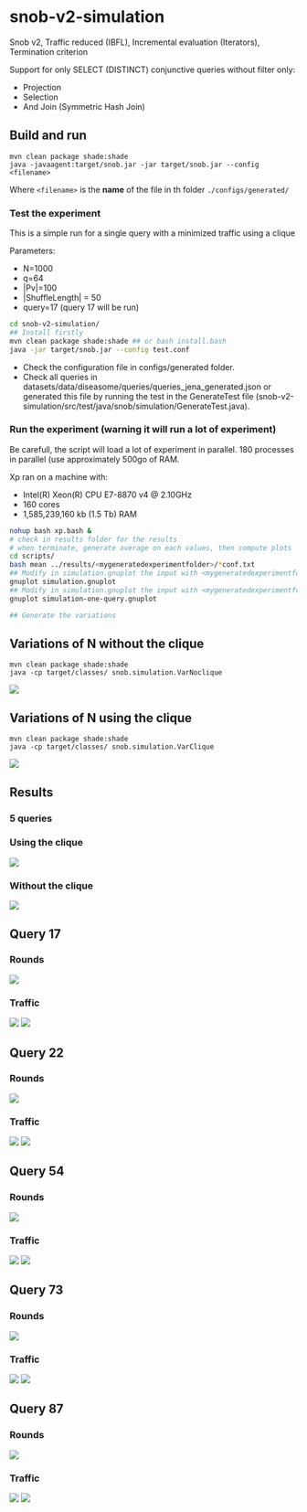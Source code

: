 # snob-v2-simulation
Snob v2, Traffic reduced (IBFL), Incremental evaluation (Iterators), Termination criterion

Support for only SELECT (DISTINCT) conjunctive queries without filter only:
- Projection
- Selection
- And Join (Symmetric Hash Join)

## Build and run

```
mvn clean package shade:shade
java -javaagent:target/snob.jar -jar target/snob.jar --config <filename>
```

Where `<filename>` is the **name** of the file in th folder `./configs/generated/` 


### Test the experiment

This is a simple run for a single query with a minimized traffic using a clique

Parameters:
* N=1000
* q=64
* |Pv|=100
* |ShuffleLength| = 50
* query=17 (query 17 will be run)

```bash
cd snob-v2-simulation/
## Install firstly
mvn clean package shade:shade ## or bash install.bash
java -jar target/snob.jar --config test.conf
```

* Check the configuration file in configs/generated folder.
* Check all queries in datasets/data/diseasome/queries/queries_jena_generated.json
or generated this file by running the test in the GenerateTest file (snob-v2-simulation/src/test/java/snob/simulation/GenerateTest.java).
### Run the experiment (warning it will run a lot of experiment) 

Be carefull, the script will load a lot of experiment in parallel.
180 processes in parallel (use approximately 500go of RAM. 

Xp ran on a machine with:
* Intel(R) Xeon(R) CPU E7-8870 v4 @ 2.10GHz
* 160 cores
* 1,585,239,160 kb (1.5 Tb) RAM

```bash
nohup bash xp.bash &
# check in results folder for the results
# when terminate, generate average on each values, then compute plots
cd scripts/
bash mean ../results/<mygeneratedexperimentfolder>/*conf.txt
## Modify in simulation.gnuplot the input with <mygeneratedexperimentfolder>
gnuplot simulation.gnuplot
## Modify in simulation.gnuplot the input with <mygeneratedexperimentfolder>
gnuplot simulation-one-query.gnuplot

## Generate the variations

```


## Variations of N without the clique

````
mvn clean package shade:shade
java -cp target/classes/ snob.simulation.VarNoclique
````

![](scripts/variations/plotN.png)

## Variations of N using the clique

````
mvn clean package shade:shade
java -cp target/classes/ snob.simulation.VarClique
````

![](scripts/variations/plotNClique.png)


## Results

### 5 queries

### Using the clique

![](results/55f16ca24b08ef2725fbbc5088942a1e-all/simulation-w-clique-traffictrue.png)

### Without the clique

![](results/55f16ca24b08ef2725fbbc5088942a1e-all/simulation-wo-clique-traffictrue.png)

## Query 17

### Rounds

![](results/55f16ca24b08ef2725fbbc5088942a1e-all/q17-simulation-round-traffictrue.png)

### Traffic

![](results/55f16ca24b08ef2725fbbc5088942a1e-all/q17-simulation-traffic-triples.png)
![](results/55f16ca24b08ef2725fbbc5088942a1e-all/q17-simulation-traffic-messages.png)

## Query 22

### Rounds

![](results/55f16ca24b08ef2725fbbc5088942a1e-all/q22-simulation-round-traffictrue.png)

### Traffic

![](results/55f16ca24b08ef2725fbbc5088942a1e-all/q22-simulation-traffic-triples.png)
![](results/55f16ca24b08ef2725fbbc5088942a1e-all/q22-simulation-traffic-messages.png)

## Query 54

### Rounds

![](results/55f16ca24b08ef2725fbbc5088942a1e-all/q54-simulation-round-traffictrue.png)

### Traffic

![](results/55f16ca24b08ef2725fbbc5088942a1e-all/q54-simulation-traffic-triples.png)
![](results/55f16ca24b08ef2725fbbc5088942a1e-all/q54-simulation-traffic-messages.png)

## Query 73

### Rounds

![](results/55f16ca24b08ef2725fbbc5088942a1e-all/q73-simulation-round-traffictrue.png)

### Traffic

![](results/55f16ca24b08ef2725fbbc5088942a1e-all/q73-simulation-traffic-triples.png)
![](results/55f16ca24b08ef2725fbbc5088942a1e-all/q73-simulation-traffic-messages.png)

## Query 87

### Rounds

![](results/55f16ca24b08ef2725fbbc5088942a1e-all/q87-simulation-round-traffictrue.png)

### Traffic

![](results/55f16ca24b08ef2725fbbc5088942a1e-all/q87-simulation-traffic-triples.png)
![](results/55f16ca24b08ef2725fbbc5088942a1e-all/q87-simulation-traffic-messages.png)


